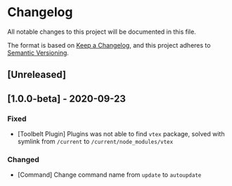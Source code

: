 # Changelog
All notable changes to this project will be documented in this file.

The format is based on [Keep a Changelog](https://keepachangelog.com/en/1.0.0/),
and this project adheres to [Semantic Versioning](https://semver.org/spec/v2.0.0.html).

## [Unreleased]

## [1.0.0-beta] - 2020-09-23

### Fixed
- [Toolbelt Plugin] Plugins was not able to find `vtex` package, solved with symlink from `/current` to `/current/node_modules/vtex`

### Changed
- [Command] Change command name from `update` to `autoupdate`